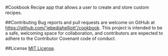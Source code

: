 #Cookbook
Recipe app that allows a user to create and store custom recipes.

##Contributing
Bug reports and pull requests are welcome on GitHub at https://github.com/'jebediahelliott'/cookbook. This project is intended to be a safe, welcoming space for collaboration, and contributors are expected to adhere to the Contributor Covenant code of conduct.

##License
[MIT License](https://opensource.org/licenses/MIT).
